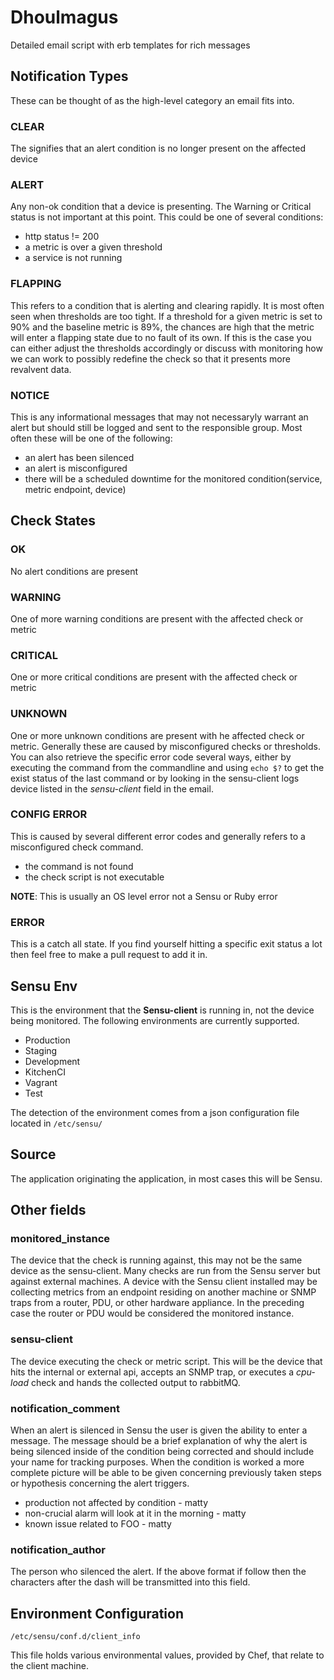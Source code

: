 # Dhoulmagus

Detailed email script with erb templates for rich messages

## Notification Types

These can be thought of as the high-level category an email fits into.

### CLEAR
The signifies that an alert condition is no longer present on the affected device

### ALERT
Any non-ok condition that a device is presenting. The Warning or Critical status is not important at this point.
This could be one of several conditions:
- http status != 200
- a metric is over a given threshold
- a service is not running

### FLAPPING
This refers to a condition that is alerting and clearing rapidly.  It is most often seen when thresholds
are too tight.  If a threshold for a given metric is set to 90% and the baseline metric is 89%, the chances are high that the metric will enter a flapping state due to no fault of its own.  If this is the case you can either adjust the thresholds accordingly or discuss with monitoring how we can work to possibly redefine the check so that it presents more revalvent data.

### NOTICE
This is any informational messages that may not necessaryly warrant an alert but should still be logged and sent to the responsible group. Most often these will be one of the following:
- an alert has been silenced
- an alert is misconfigured
- there will be a scheduled downtime for the monitored condition(service, metric endpoint, device)

## Check States

### OK
No alert conditions are present

### WARNING
One of more warning conditions are present with the affected check or metric

### CRITICAL
One or more critical conditions are present with the affected check or metric

### UNKNOWN
One or more unknown conditions are present with he affected check or metric.  Generally these are caused by misconfigured checks or thresholds. You can also retrieve the specific error code several ways, either by executing the command from the commandline and using `echo $?` to get the exist status of the last command or by looking in the sensu-client logs device listed in the *sensu-client* field in the email.


### CONFIG ERROR
This is caused by several different error codes and generally refers to a misconfigured check command.
- the command is not found
- the check script is not executable

**NOTE**: This is usually an OS level error not a Sensu or Ruby error

### ERROR
This is a catch all state. If you find yourself hitting a specific exit status a lot then feel free to make a pull request to add it in.

## Sensu Env
This is the environment that the **Sensu-client** is running in, not the device being monitored. The following environments are currently supported.

- Production
- Staging
- Development
- KitchenCI
- Vagrant
- Test

The detection of the environment comes from a json configuration file located in `/etc/sensu/`

## Source
The application originating the application, in most cases this will be Sensu.

## Other fields

### monitored_instance
The device that the check is running against, this may not be the same device as the sensu-client.  Many checks are run from the Sensu server but against external machines.  A device with the Sensu client installed may be collecting metrics from an endpoint residing on another machine or SNMP traps from a router, PDU, or other hardware appliance. In the preceding case the router or PDU would be considered the monitored instance.

### sensu-client
The device executing the check or metric script.  This will be the device that hits the internal or external api, accepts an SNMP trap, or executes a *cpu-load* check and hands the collected output to rabbitMQ.

### notification_comment
When an alert is silenced in Sensu the user is given the ability to enter a message.  The message should be a brief explanation of why the alert is being silenced inside of the condition being corrected and should include your name for tracking purposes. When the condition is worked a more complete picture will be able to be given concerning previously taken steps or hypothesis concerning the alert triggers.

- production not affected by condition - matty
- non-crucial alarm will look at it in the morning - matty
- known issue related to FOO - matty

### notification_author
The person who silenced the alert.  If the above format if follow then the characters after the dash will be transmitted into this field.

## Environment Configuration

 `/etc/sensu/conf.d/client_info`

This file holds various environmental values, provided by Chef, that relate to the client machine.
